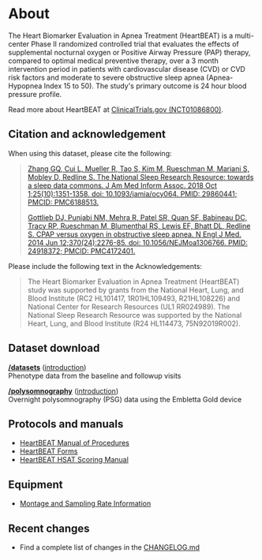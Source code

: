# About

The Heart Biomarker Evaluation in Apnea Treatment (HeartBEAT) is a multi-center Phase II randomized controlled trial that evaluates the effects of supplemental nocturnal oxygen or Positive Airway Pressure (PAP) therapy, compared to optimal medical preventive therapy, over a 3 month intervention period in patients with cardiovascular disease (CVD) or CVD risk factors and moderate to severe obstructive sleep apnea (Apnea-Hypopnea Index 15 to 50). The study's primary outcome is 24 hour blood pressure profile.

Read more about HeartBEAT at [ClinicalTrials.gov (NCT01086800)](http://clinicaltrials.gov/show/NCT01086800).

## Citation and acknowledgement

When using this dataset, please cite the following:

> [Zhang GQ, Cui L, Mueller R, Tao S, Kim M, Rueschman M, Mariani S, Mobley D, Redline S. The National Sleep Research Resource: towards a sleep data commons. J Am Med Inform Assoc. 2018 Oct 1;25(10):1351-1358. doi: 10.1093/jamia/ocy064. PMID: 29860441; PMCID: PMC6188513.](https://pubmed.ncbi.nlm.nih.gov/29860441/)
>
> [Gottlieb DJ, Punjabi NM, Mehra R, Patel SR, Quan SF, Babineau DC, Tracy RP, Rueschman M, Blumenthal RS, Lewis EF, Bhatt DL, Redline S. CPAP versus oxygen in obstructive sleep apnea. N Engl J Med. 2014 Jun 12;370(24):2276-85. doi: 10.1056/NEJMoa1306766. PMID: 24918372; PMCID: PMC4172401.](https://pubmed.ncbi.nlm.nih.gov/24918372/)

Please include the following text in the Acknowledgements:

> The Heart Biomarker Evaluation in Apnea Treatment (HeartBEAT) study was supported by grants from the National Heart, Lung, and Blood Institute (RC2 HL101417, 1R01HL109493, R21HL108226) and National Center for Research Resources (UL1 RR024989). The National Sleep Research Resource was supported by the National Heart, Lung, and Blood Institute (R24 HL114473, 75N92019R002).

## Dataset download

**[/datasets](:files_path:/datasets)** ([introduction](:pages_path:/dataset-introduction.md)) <br/> Phenotype data from the baseline and followup visits

**[/polysomnography](:files_path:/polysomnography)** ([introduction](:pages_path:/polysomnography-introduction.md))<br/> Overnight polysomnography (PSG) data using the Embletta Gold device

## Protocols and manuals

- [HeartBEAT Manual of Procedures](:pages_path:/manuals/manuals-toc.md)
- [HeartBEAT Forms](:files_path:/forms)
- [HeartBEAT HSAT Scoring Manual](:files_path:/documentation/HeartBEAT_HSAT_Scoring_Manual.pdf)

## Equipment
- [Montage and Sampling Rate Information](:pages_path:/equipment/montage-and-sampling-rate-information.md)

## Recent changes

- Find a complete list of changes in the [CHANGELOG.md](:pages_path:/CHANGELOG.md)
